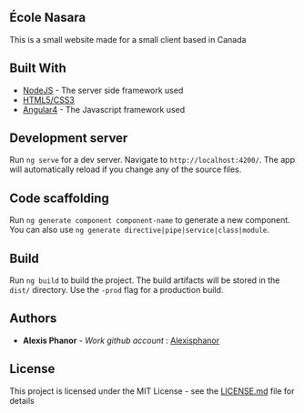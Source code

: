 ## École Nasara

This is a small website made for a small client based in Canada

## Built With

* [NodeJS](https://nodejs.org/) - The server side framework used
* [HTML5/CSS3](https://www.w3schools.com/html/html5_intro.asp/)
* [Angular4](https://angular.org/) - The Javascript framework used

## Development server

Run `ng serve` for a dev server. Navigate to `http://localhost:4200/`. The app will automatically reload if you change any of the source files.

## Code scaffolding

Run `ng generate component component-name` to generate a new component. You can also use `ng generate directive|pipe|service|class|module`.

## Build

Run `ng build` to build the project. The build artifacts will be stored in the `dist/` directory. Use the `-prod` flag for a production build.

## Authors

* **Alexis Phanor** - *Work github account* : [Alexisphanor](https://github.com/alexisphanor)

## License

This project is licensed under the MIT License - see the [LICENSE.md](LICENSE.md) file for details

